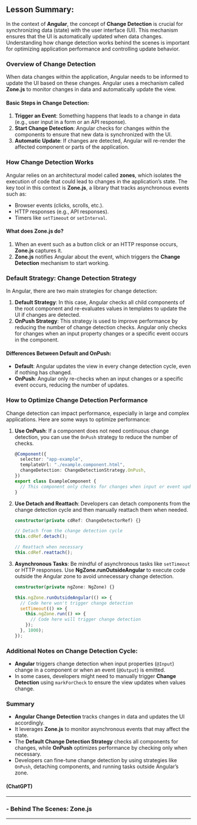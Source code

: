 ## Lesson Summary:

In the context of **Angular**, the concept of **Change Detection** is crucial for synchronizing data (state) with the user interface (UI). This mechanism ensures that the UI is automatically updated when data changes. Understanding how change detection works behind the scenes is important for optimizing application performance and controlling update behavior.

### Overview of Change Detection

When data changes within the application, Angular needs to be informed to update the UI based on these changes. Angular uses a mechanism called **Zone.js** to monitor changes in data and automatically update the view.

#### Basic Steps in Change Detection:

1. **Trigger an Event**: Something happens that leads to a change in data (e.g., user input in a form or an API response).
2. **Start Change Detection**: Angular checks for changes within the components to ensure that new data is synchronized with the UI.
3. **Automatic Update**: If changes are detected, Angular will re-render the affected component or parts of the application.

### How Change Detection Works

Angular relies on an architectural model called **zones**, which isolates the execution of code that could lead to changes in the application’s state. The key tool in this context is **Zone.js**, a library that tracks asynchronous events such as:

- Browser events (clicks, scrolls, etc.).
- HTTP responses (e.g., API responses).
- Timers like `setTimeout` or `setInterval`.

#### What does Zone.js do?

1. When an event such as a button click or an HTTP response occurs, **Zone.js** captures it.
2. **Zone.js** notifies Angular about the event, which triggers the **Change Detection** mechanism to start working.

### Default Strategy: **Change Detection Strategy**

In Angular, there are two main strategies for change detection:

1. **Default Strategy**: In this case, Angular checks all child components of the root component and re-evaluates values in templates to update the UI if changes are detected.
2. **OnPush Strategy**: This strategy is used to improve performance by reducing the number of change detection checks. Angular only checks for changes when an input property changes or a specific event occurs in the component.

#### Differences Between Default and OnPush:

- **Default**: Angular updates the view in every change detection cycle, even if nothing has changed.
- **OnPush**: Angular only re-checks when an input changes or a specific event occurs, reducing the number of updates.

### How to Optimize Change Detection Performance

Change detection can impact performance, especially in large and complex applications. Here are some ways to optimize performance:

1. **Use OnPush**: If a component does not need continuous change detection, you can use the `OnPush` strategy to reduce the number of checks.

   ```typescript
   @Component({
     selector: "app-example",
     templateUrl: "./example.component.html",
     changeDetection: ChangeDetectionStrategy.OnPush,
   })
   export class ExampleComponent {
     // This component only checks for changes when input or event updates occur.
   }
   ```

2. **Use Detach and Reattach**: Developers can detach components from the change detection cycle and then manually reattach them when needed.

   ```typescript
   constructor(private cdRef: ChangeDetectorRef) {}

   // Detach from the change detection cycle
   this.cdRef.detach();

   // Reattach when necessary
   this.cdRef.reattach();
   ```

3. **Asynchronous Tasks**: Be mindful of asynchronous tasks like `setTimeout` or HTTP responses. Use **NgZone.runOutsideAngular** to execute code outside the Angular zone to avoid unnecessary change detection.

   ```typescript
   constructor(private ngZone: NgZone) {}

   this.ngZone.runOutsideAngular(() => {
     // Code here won't trigger change detection
     setTimeout(() => {
       this.ngZone.run(() => {
         // Code here will trigger change detection
       });
     }, 1000);
   });
   ```

### Additional Notes on Change Detection Cycle:

- **Angular** triggers change detection when input properties (`@Input`) change in a component or when an event (`@Output`) is emitted.
- In some cases, developers might need to manually trigger **Change Detection** using `markForCheck` to ensure the view updates when values change.

### Summary

- **Angular Change Detection** tracks changes in data and updates the UI accordingly.
- It leverages **Zone.js** to monitor asynchronous events that may affect the state.
- The **Default Change Detection Strategy** checks all components for changes, while **OnPush** optimizes performance by checking only when necessary.
- Developers can fine-tune change detection by using strategies like `OnPush`, detaching components, and running tasks outside Angular’s zone.

#### (ChatGPT)

---

### - Behind The Scenes: Zone.js

---
